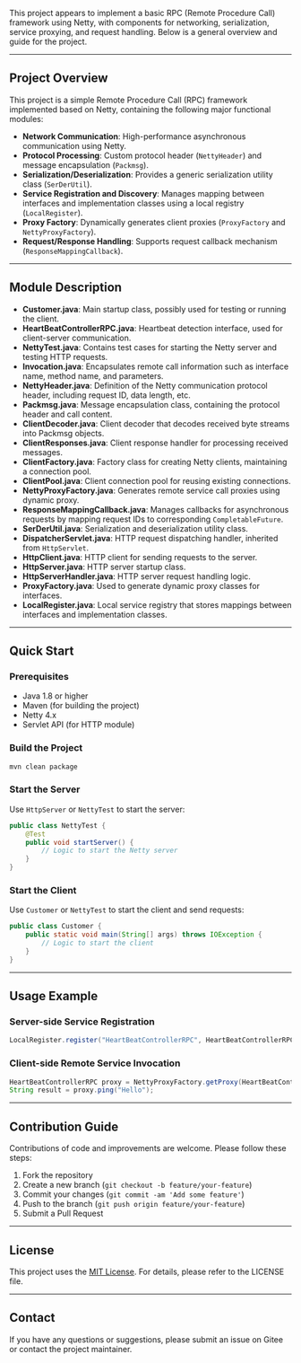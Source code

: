 This project appears to implement a basic RPC (Remote Procedure Call) framework using Netty, with components for networking, serialization, service proxying, and request handling. Below is a general overview and guide for the project.

---

## Project Overview

This project is a simple Remote Procedure Call (RPC) framework implemented based on Netty, containing the following major functional modules:

- **Network Communication**: High-performance asynchronous communication using Netty.
- **Protocol Processing**: Custom protocol header (`NettyHeader`) and message encapsulation (`Packmsg`).
- **Serialization/Deserialization**: Provides a generic serialization utility class (`SerDerUtil`).
- **Service Registration and Discovery**: Manages mapping between interfaces and implementation classes using a local registry (`LocalRegister`).
- **Proxy Factory**: Dynamically generates client proxies (`ProxyFactory` and `NettyProxyFactory`).
- **Request/Response Handling**: Supports request callback mechanism (`ResponseMappingCallback`).

---

## Module Description

- **Customer.java**: Main startup class, possibly used for testing or running the client.
- **HeartBeatControllerRPC.java**: Heartbeat detection interface, used for client-server communication.
- **NettyTest.java**: Contains test cases for starting the Netty server and testing HTTP requests.
- **Invocation.java**: Encapsulates remote call information such as interface name, method name, and parameters.
- **NettyHeader.java**: Definition of the Netty communication protocol header, including request ID, data length, etc.
- **Packmsg.java**: Message encapsulation class, containing the protocol header and call content.
- **ClientDecoder.java**: Client decoder that decodes received byte streams into Packmsg objects.
- **ClientResponses.java**: Client response handler for processing received messages.
- **ClientFactory.java**: Factory class for creating Netty clients, maintaining a connection pool.
- **ClientPool.java**: Client connection pool for reusing existing connections.
- **NettyProxyFactory.java**: Generates remote service call proxies using dynamic proxy.
- **ResponseMappingCallback.java**: Manages callbacks for asynchronous requests by mapping request IDs to corresponding `CompletableFuture`.
- **SerDerUtil.java**: Serialization and deserialization utility class.
- **DispatcherServlet.java**: HTTP request dispatching handler, inherited from `HttpServlet`.
- **HttpClient.java**: HTTP client for sending requests to the server.
- **HttpServer.java**: HTTP server startup class.
- **HttpServerHandler.java**: HTTP server request handling logic.
- **ProxyFactory.java**: Used to generate dynamic proxy classes for interfaces.
- **LocalRegister.java**: Local service registry that stores mappings between interfaces and implementation classes.

---

## Quick Start

### Prerequisites

- Java 1.8 or higher
- Maven (for building the project)
- Netty 4.x
- Servlet API (for HTTP module)

### Build the Project

```bash
mvn clean package
```

### Start the Server

Use `HttpServer` or `NettyTest` to start the server:

```java
public class NettyTest {
    @Test
    public void startServer() {
        // Logic to start the Netty server
    }
}
```

### Start the Client

Use `Customer` or `NettyTest` to start the client and send requests:

```java
public class Customer {
    public static void main(String[] args) throws IOException {
        // Logic to start the client
    }
}
```

---

## Usage Example

### Server-side Service Registration

```java
LocalRegister.register("HeartBeatControllerRPC", HeartBeatControllerRPCImpl.class);
```

### Client-side Remote Service Invocation

```java
HeartBeatControllerRPC proxy = NettyProxyFactory.getProxy(HeartBeatControllerRPC.class);
String result = proxy.ping("Hello");
```

---

## Contribution Guide

Contributions of code and improvements are welcome. Please follow these steps:

1. Fork the repository
2. Create a new branch (`git checkout -b feature/your-feature`)
3. Commit your changes (`git commit -am 'Add some feature'`)
4. Push to the branch (`git push origin feature/your-feature`)
5. Submit a Pull Request

---

## License

This project uses the [MIT License](https://opensource.org/licenses/MIT). For details, please refer to the LICENSE file.

---

## Contact

If you have any questions or suggestions, please submit an issue on Gitee or contact the project maintainer.